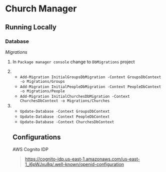 ﻿# Church Manager

## Running Locally

### Database

*Migrations*

1. In `Package manager console` change to `DbMigrations` project

2.
	- `Add-Migration InitialGroupsDbMigration -Context GroupsDbContext -o Migrations/Groups`
    - `Add-Migration InitialPeopleDbMigration -Context PeopleDbContext -o Migrations/People`
    - `Add-Migration InitialChurchesDbMigration -Context ChurchesDbContext -o Migrations/Churches`

3. 
	- `Update-Database -Context GroupsDbContext`
	- `Update-Database -Context PeopleDbContext`
	- `Update-Database -Context ChurchesDbContext`


	## Configurations

	AWS Cognito IDP
	> https://cognito-idp.us-east-1.amazonaws.com/us-east-1_i6pWJxu8q/.well-known/openid-configuration

